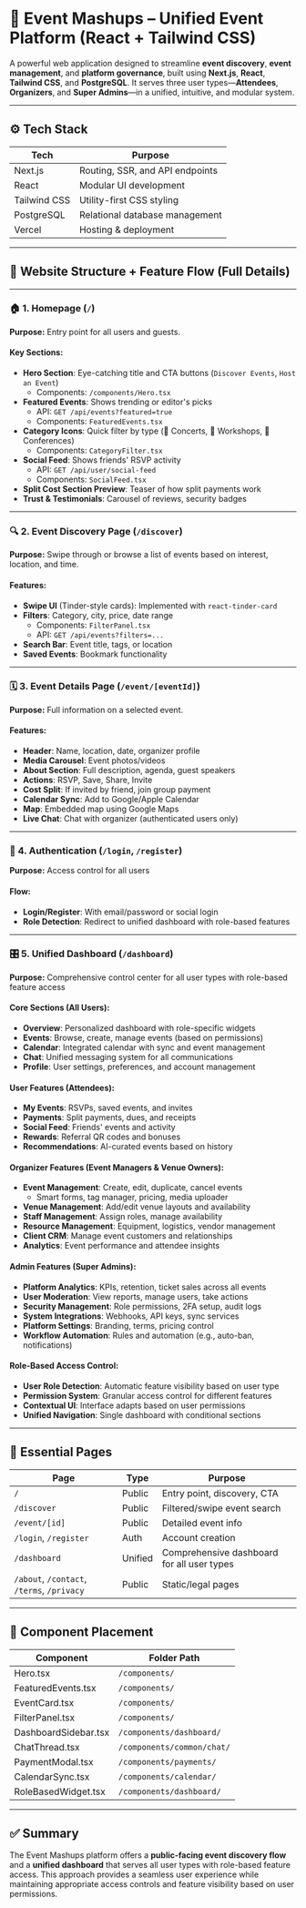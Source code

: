# 🎉 Event Mashups – Unified Event Platform (React + Tailwind CSS)

A powerful web application designed to streamline **event discovery**, **event management**, and **platform governance**, built using **Next.js**, **React**, **Tailwind CSS**, and **PostgreSQL**. It serves three user types—**Attendees**, **Organizers**, and **Super Admins**—in a unified, intuitive, and modular system.

---

## ⚙️ Tech Stack

| Tech         | Purpose                                |
|--------------|-----------------------------------------|
| Next.js      | Routing, SSR, and API endpoints         |
| React        | Modular UI development                  |
| Tailwind CSS | Utility-first CSS styling               |
| PostgreSQL   | Relational database management          |
| Vercel       | Hosting & deployment                    |

---

## 🧭 Website Structure + Feature Flow (Full Details)

---

### 🏠 1. **Homepage** (`/`)
**Purpose:** Entry point for all users and guests.

#### Key Sections:
- **Hero Section**: Eye-catching title and CTA buttons (`Discover Events`, `Host an Event`)
  - Components: `/components/Hero.tsx`
- **Featured Events**: Shows trending or editor's picks
  - API: `GET /api/events?featured=true`
  - Components: `FeaturedEvents.tsx`
- **Category Icons**: Quick filter by type (🎤 Concerts, 🧠 Workshops, 💼 Conferences)
  - Components: `CategoryFilter.tsx`
- **Social Feed**: Shows friends' RSVP activity
  - API: `GET /api/user/social-feed`
  - Components: `SocialFeed.tsx`
- **Split Cost Section Preview**: Teaser of how split payments work
- **Trust & Testimonials**: Carousel of reviews, security badges

---

### 🔍 2. **Event Discovery Page** (`/discover`)
**Purpose:** Swipe through or browse a list of events based on interest, location, and time.

#### Features:
- **Swipe UI** (Tinder-style cards): Implemented with `react-tinder-card`
- **Filters**: Category, city, price, date range
  - Components: `FilterPanel.tsx`
  - API: `GET /api/events?filters=...`
- **Search Bar**: Event title, tags, or location
- **Saved Events**: Bookmark functionality

---

### 🗓️ 3. **Event Details Page** (`/event/[eventId]`)
**Purpose:** Full information on a selected event.

#### Features:
- **Header**: Name, location, date, organizer profile
- **Media Carousel**: Event photos/videos
- **About Section**: Full description, agenda, guest speakers
- **Actions**: RSVP, Save, Share, Invite
- **Cost Split**: If invited by friend, join group payment
- **Calendar Sync**: Add to Google/Apple Calendar
- **Map**: Embedded map using Google Maps
- **Live Chat**: Chat with organizer (authenticated users only)

---

### 🔐 4. **Authentication** (`/login`, `/register`)
**Purpose:** Access control for all users

#### Flow:
- **Login/Register**: With email/password or social login
- **Role Detection**: Redirect to unified dashboard with role-based features

---

### 🎛️ 5. **Unified Dashboard** (`/dashboard`)
**Purpose:** Comprehensive control center for all user types with role-based feature access

#### **Core Sections (All Users):**
- **Overview**: Personalized dashboard with role-specific widgets
- **Events**: Browse, create, manage events (based on permissions)
- **Calendar**: Integrated calendar with sync and event management
- **Chat**: Unified messaging system for all communications
- **Profile**: User settings, preferences, and account management

#### **User Features (Attendees):**
- **My Events**: RSVPs, saved events, and invites
- **Payments**: Split payments, dues, and receipts
- **Social Feed**: Friends' events and activity
- **Rewards**: Referral QR codes and bonuses
- **Recommendations**: AI-curated events based on history

#### **Organizer Features (Event Managers & Venue Owners):**
- **Event Management**: Create, edit, duplicate, cancel events
  - Smart forms, tag manager, pricing, media uploader
- **Venue Management**: Add/edit venue layouts and availability
- **Staff Management**: Assign roles, manage availability
- **Resource Management**: Equipment, logistics, vendor management
- **Client CRM**: Manage event customers and relationships
- **Analytics**: Event performance and attendee insights

#### **Admin Features (Super Admins):**
- **Platform Analytics**: KPIs, retention, ticket sales across all events
- **User Moderation**: View reports, manage users, take actions
- **Security Management**: Role permissions, 2FA setup, audit logs
- **System Integrations**: Webhooks, API keys, sync services
- **Platform Settings**: Branding, terms, pricing control
- **Workflow Automation**: Rules and automation (e.g., auto-ban, notifications)

#### **Role-Based Access Control:**
- **User Role Detection**: Automatic feature visibility based on user type
- **Permission System**: Granular access control for different features
- **Contextual UI**: Interface adapts based on user permissions
- **Unified Navigation**: Single dashboard with conditional sections

---

## 📄 Essential Pages

| Page                         | Type        | Purpose                                       |
|------------------------------|-------------|-----------------------------------------------|
| `/`                          | Public      | Entry point, discovery, CTA                   |
| `/discover`                  | Public      | Filtered/swipe event search                   |
| `/event/[id]`                | Public      | Detailed event info                           |
| `/login`, `/register`        | Auth        | Account creation                              |
| `/dashboard`                 | Unified     | Comprehensive dashboard for all user types    |
| `/about`, `/contact`, `/terms`, `/privacy` | Public | Static/legal pages                            |

---

## 🧩 Component Placement

| Component            | Folder Path                  |
|----------------------|------------------------------|
| Hero.tsx             | `/components/`               |
| FeaturedEvents.tsx   | `/components/`               |
| EventCard.tsx        | `/components/`               |
| FilterPanel.tsx      | `/components/`               |
| DashboardSidebar.tsx | `/components/dashboard/`     |
| ChatThread.tsx       | `/components/common/chat/`   |
| PaymentModal.tsx     | `/components/payments/`      |
| CalendarSync.tsx     | `/components/calendar/`      |
| RoleBasedWidget.tsx  | `/components/dashboard/`     |

---

## ✅ Summary

The Event Mashups platform offers a **public-facing event discovery flow** and a **unified dashboard** that serves all user types with role-based feature access. This approach provides a seamless user experience while maintaining appropriate access controls and feature visibility based on user permissions.
